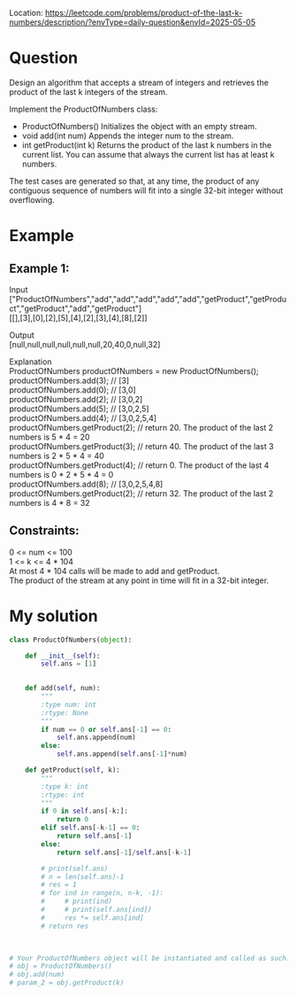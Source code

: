 Location: https://leetcode.com/problems/product-of-the-last-k-numbers/description/?envType=daily-question&envId=2025-05-05
# Question
Design an algorithm that accepts a stream of integers and retrieves the product of the last k integers of the stream.

Implement the ProductOfNumbers class:

- ProductOfNumbers() Initializes the object with an empty stream.
- void add(int num) Appends the integer num to the stream.
- int getProduct(int k) Returns the product of the last k numbers in the current list. You can assume that always the current list has at least k numbers.

The test cases are generated so that, at any time, the product of any contiguous sequence of numbers will fit into a single 32-bit integer without overflowing.

 
# Example

## Example 1:

Input\
["ProductOfNumbers","add","add","add","add","add","getProduct","getProduct","getProduct","add","getProduct"]\
[[],[3],[0],[2],[5],[4],[2],[3],[4],[8],[2]]

Output\
[null,null,null,null,null,null,20,40,0,null,32]

Explanation\
ProductOfNumbers productOfNumbers = new ProductOfNumbers();\
productOfNumbers.add(3);        // [3]\
productOfNumbers.add(0);        // [3,0]\
productOfNumbers.add(2);        // [3,0,2]\
productOfNumbers.add(5);        // [3,0,2,5]\
productOfNumbers.add(4);        // [3,0,2,5,4]\
productOfNumbers.getProduct(2); // return 20. The product of the last 2 numbers is 5 * 4 = 20\
productOfNumbers.getProduct(3); // return 40. The product of the last 3 numbers is 2 * 5 * 4 = 40\
productOfNumbers.getProduct(4); // return 0. The product of the last 4 numbers is 0 * 2 * 5 * 4 = 0\
productOfNumbers.add(8);        // [3,0,2,5,4,8]\
productOfNumbers.getProduct(2); // return 32. The product of the last 2 numbers is 4 * 8 = 32 

## Constraints:

0 <= num <= 100\
1 <= k <= 4 * 104\
At most 4 * 104 calls will be made to add and getProduct.\
The product of the stream at any point in time will fit in a 32-bit integer.
 

# My solution 
```python
class ProductOfNumbers(object):

    def __init__(self):
        self.ans = [1]
        

    def add(self, num):
        """
        :type num: int
        :rtype: None
        """
        if num == 0 or self.ans[-1] == 0:
            self.ans.append(num)
        else:
            self.ans.append(self.ans[-1]*num)

    def getProduct(self, k):
        """
        :type k: int
        :rtype: int
        """
        if 0 in self.ans[-k:]:
            return 0
        elif self.ans[-k-1] == 0:
            return self.ans[-1]
        else:
            return self.ans[-1]/self.ans[-k-1]

        # print(self.ans)
        # n = len(self.ans)-1
        # res = 1
        # for ind in range(n, n-k, -1):
        #     # print(ind)
        #     # print(self.ans[ind])
        #     res *= self.ans[ind]
        # return res
        


# Your ProductOfNumbers object will be instantiated and called as such:
# obj = ProductOfNumbers()
# obj.add(num)
# param_2 = obj.getProduct(k)
```

